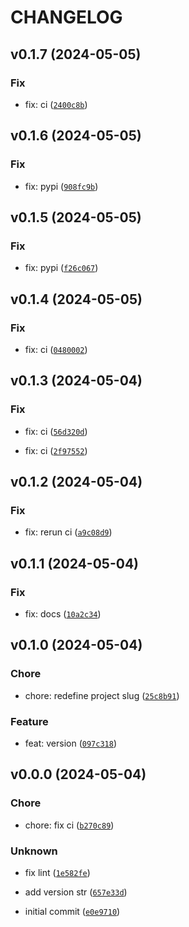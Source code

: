 # CHANGELOG



## v0.1.7 (2024-05-05)

### Fix

* fix: ci ([`2400c8b`](https://github.com/90HH/circuit-finder/commit/2400c8b5d8e783e3863a1e7d8b8553fcdc1d0c40))


## v0.1.6 (2024-05-05)

### Fix

* fix: pypi ([`908fc9b`](https://github.com/90HH/circuit-finder/commit/908fc9b25e75cca69e5b07783b9af4e857c64ad2))


## v0.1.5 (2024-05-05)

### Fix

* fix: pypi ([`f26c067`](https://github.com/90HH/circuit-finder/commit/f26c067534428b60103f840395180f8b4effbbee))


## v0.1.4 (2024-05-05)

### Fix

* fix: ci ([`0480002`](https://github.com/90HH/circuit-finder/commit/0480002f0dc763b122d016804b218061b2889d4a))


## v0.1.3 (2024-05-04)

### Fix

* fix: ci ([`56d320d`](https://github.com/90HH/circuit-finder/commit/56d320dee9a6d74798232bce1369b464f4f14773))

* fix: ci ([`2f97552`](https://github.com/90HH/circuit-finder/commit/2f97552199f4c6df642d5ff23b0020c996245979))


## v0.1.2 (2024-05-04)

### Fix

* fix: rerun ci ([`a9c08d9`](https://github.com/90HH/circuit-finder/commit/a9c08d9d934c5acaa531bdf3234c45ca7506e6d2))


## v0.1.1 (2024-05-04)

### Fix

* fix: docs ([`10a2c34`](https://github.com/90HH/circuit-finder/commit/10a2c3443826eefd6c3c8c9b8f750ca133fe5f3f))


## v0.1.0 (2024-05-04)

### Chore

* chore: redefine project slug ([`25c8b91`](https://github.com/90HH/circuit-finder/commit/25c8b91c0b753d509663670d3be7c3c8448fb91e))

### Feature

* feat: version ([`097c318`](https://github.com/90HH/circuit-finder/commit/097c318989ced7c7c426b9a8e44ee67d60c4d51d))


## v0.0.0 (2024-05-04)

### Chore

* chore: fix ci ([`b270c89`](https://github.com/90HH/circuit-finder/commit/b270c89ba87c6256356bae6421bb6297759ba961))

### Unknown

* fix lint ([`1e582fe`](https://github.com/90HH/circuit-finder/commit/1e582fe2c139c1890709e27a926188b729965154))

* add version str ([`657e33d`](https://github.com/90HH/circuit-finder/commit/657e33df2787bf3e01338a290fdc584805636e0a))

* initial commit ([`e0e9710`](https://github.com/90HH/circuit-finder/commit/e0e97103b8aeef156c3eec26bcaf8d449c256c9a))
